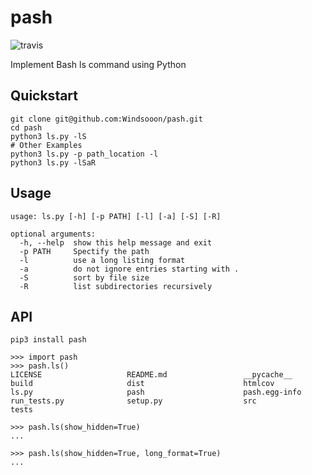 # pash
![travis](https://travis-ci.org/Windsooon/pash.svg?branch=master)

Implement Bash ls command using Python

## Quickstart
    
    git clone git@github.com:Windsooon/pash.git
    cd pash
    python3 ls.py -lS
    # Other Examples
    python3 ls.py -p path_location -l
    python3 ls.py -lSaR

## Usage

    usage: ls.py [-h] [-p PATH] [-l] [-a] [-S] [-R]

    optional arguments:
      -h, --help  show this help message and exit
      -p PATH     Spectify the path
      -l          use a long listing format
      -a          do not ignore entries starting with .
      -S          sort by file size
      -R          list subdirectories recursively

## API

    pip3 install pash

    >>> import pash
    >>> pash.ls()
    LICENSE                   README.md                 __pycache__               
    build                     dist                      htmlcov                   
    ls.py                     pash                      pash.egg-info             
    run_tests.py              setup.py                  src                       
    tests 

    >>> pash.ls(show_hidden=True)
    ...

    >>> pash.ls(show_hidden=True, long_format=True)
    ...

